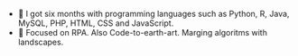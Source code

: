 - 🌱 I got six months with programming languages such as Python, R, Java, MySQL, PHP, HTML, CSS and JavaScript.
- 🌊 Focused on RPA. Also Code-to-earth-art. Marging algoritms with landscapes.
